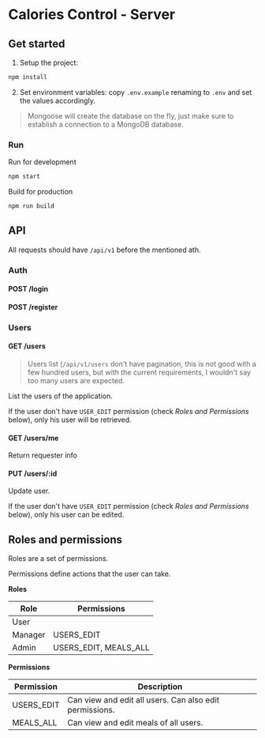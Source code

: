 # Calories Control - Server

## Get started

1. Setup the project:

```js
npm install
```

2. Set environment variables: copy `.env.example` renaming to `.env` and set the values accordingly.

> Mongoose will create the database on the fly, just make sure to establish a connection to a MongoDB database.

### Run

Run for development

```js
npm start
```

Build for production

```js
npm run build
```

## API

All requests should have `/api/v1` before the mentioned ath.

### Auth

#### POST /login

#### POST /register

### Users

#### GET /users

> Users list (`/api/v1/users` don't have pagination, this is not good with a few hundred users, but with the current requirements, I wouldn't say too many users are expected.

List the users of the application.

If the user don't have `USER_EDIT` permission (check *Roles and Permissions* below), only his user will be retrieved.

#### GET /users/me

Return requester info

#### PUT /users/:id

Update user.

If the user don't have `USER_EDIT` permission (check *Roles and Permissions* below), only his user can be edited.

## Roles and permissions

Roles are a set of permissions.

Permissions define actions that the user can take.

**Roles**

| Role    | Permissions           |
|---------|-----------------------|
| User    |                       |
| Manager | USERS_EDIT            |
| Admin   | USERS_EDIT, MEALS_ALL |

**Permissions**

| Permission | Description |
|------------|---------------------------------------------------------|
| USERS_EDIT | Can view and edit all users. Can also edit permissions. |
| MEALS_ALL  | Can view and edit meals of all users.                   |
